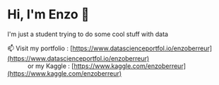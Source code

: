 <!--
**enzoberreur/enzoberreur** is a ✨ _special_ ✨ repository because its `README.md` (this file) appears on your GitHub profile.

Here are some ideas to get you started:

- 🔭 I’m currently working on ...
- 🌱 I’m currently learning ...
- 👯 I’m looking to collaborate on ...
- 🤔 I’m looking for help with ...
- 💬 Ask me about ...
- 📫 How to reach me: ...
- 😄 Pronouns: ...
- ⚡ Fun fact: ...
-->
<h1> Hi, I'm Enzo 👋 </h1>

<p> I'm just a student trying to do some cool stuff with data </p>

📫 Visit my portfolio : [https://www.datascienceportfol.io/enzoberreur](https://www.datascienceportfol.io/enzoberreur)  <br>
&emsp;&emsp;&emsp; or my Kaggle : [https://www.kaggle.com/enzoberreur](https://www.kaggle.com/enzoberreur)



